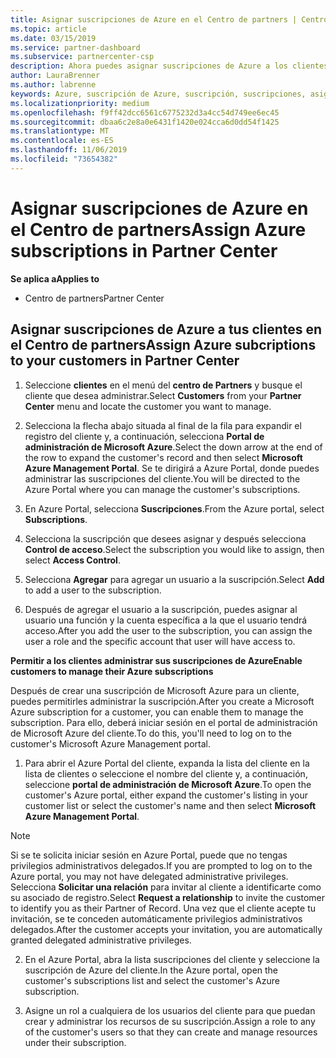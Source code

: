 ```yaml
---
title: Asignar suscripciones de Azure en el Centro de partners | Centro de partners
ms.topic: article
ms.date: 03/15/2019
ms.service: partner-dashboard
ms.subservice: partnercenter-csp
description: Ahora puedes asignar suscripciones de Azure a los clientes en el Centro de partners. También puedes permitirles que administren las suscripciones por sí mismos.
author: LauraBrenner
ms.author: labrenne
keywords: Azure, suscripción de Azure, suscripción, suscripciones, asignar suscripción, administrar suscripción de azure
ms.localizationpriority: medium
ms.openlocfilehash: f9ff42dcc6561c6775232d3a4cc54d749ee6ec45
ms.sourcegitcommit: dbaa6c2e8a0e6431f1420e024cca6d0dd54f1425
ms.translationtype: MT
ms.contentlocale: es-ES
ms.lasthandoff: 11/06/2019
ms.locfileid: "73654382"
---
```

# <a name="assign-azure-subscriptions-in-partner-center"></a><span data-ttu-id="c8171-104">Asignar suscripciones de Azure en el Centro de partners</span><span class="sxs-lookup"><span data-stu-id="c8171-104">Assign Azure subscriptions in Partner Center</span></span>

<span data-ttu-id="c8171-105">**Se aplica a**</span><span class="sxs-lookup"><span data-stu-id="c8171-105">**Applies to**</span></span>

-  <span data-ttu-id="c8171-106">Centro de partners</span><span class="sxs-lookup"><span data-stu-id="c8171-106">Partner Center</span></span>
 
## <a name="assign-azure-subcriptions-to-your-customers-in-partner-center"></a><span data-ttu-id="c8171-107">Asignar suscripciones de Azure a tus clientes en el Centro de partners</span><span class="sxs-lookup"><span data-stu-id="c8171-107">Assign Azure subcriptions to your customers in Partner Center</span></span>

1. <span data-ttu-id="c8171-108">Seleccione **clientes** en el menú del **centro de Partners** y busque el cliente que desea administrar.</span><span class="sxs-lookup"><span data-stu-id="c8171-108">Select **Customers** from your **Partner Center** menu and locate the customer you want to manage.</span></span>

2.  <span data-ttu-id="c8171-109">Selecciona la flecha abajo situada al final de la fila para expandir el registro del cliente y, a continuación, selecciona **Portal de administración de Microsoft Azure**.</span><span class="sxs-lookup"><span data-stu-id="c8171-109">Select the down arrow at the end of the row to expand the customer's record and then select **Microsoft Azure Management Portal**.</span></span> <span data-ttu-id="c8171-110">Se te dirigirá a Azure Portal, donde puedes administrar las suscripciones del cliente.</span><span class="sxs-lookup"><span data-stu-id="c8171-110">You will be directed to the Azure Portal where you can manage the customer's subscriptions.</span></span> 

4. <span data-ttu-id="c8171-111">En Azure Portal, selecciona **Suscripciones**.</span><span class="sxs-lookup"><span data-stu-id="c8171-111">From the Azure portal, select **Subscriptions**.</span></span>

5. <span data-ttu-id="c8171-112">Selecciona la suscripción que desees asignar y después selecciona **Control de acceso**.</span><span class="sxs-lookup"><span data-stu-id="c8171-112">Select the subscription you would like to assign, then select **Access Control**.</span></span>

6. <span data-ttu-id="c8171-113">Selecciona **Agregar** para agregar un usuario a la suscripción.</span><span class="sxs-lookup"><span data-stu-id="c8171-113">Select **Add** to add a user to the subscription.</span></span> 

7. <span data-ttu-id="c8171-114">Después de agregar el usuario a la suscripción, puedes asignar al usuario una función y la cuenta específica a la que el usuario tendrá acceso.</span><span class="sxs-lookup"><span data-stu-id="c8171-114">After you add the user to the subscription, you can assign the user a role and the specific account that user will have access to.</span></span> 

<span data-ttu-id="c8171-115">**Permitir a los clientes administrar sus suscripciones de Azure**</span><span class="sxs-lookup"><span data-stu-id="c8171-115">**Enable customers to manage their Azure subscriptions**</span></span>

<span data-ttu-id="c8171-116">Después de crear una suscripción de Microsoft Azure para un cliente, puedes permitirles administrar la suscripción.</span><span class="sxs-lookup"><span data-stu-id="c8171-116">After you create a Microsoft Azure subscription for a customer, you can enable them to manage the subscription.</span></span> <span data-ttu-id="c8171-117">Para ello, deberá iniciar sesión en el portal de administración de Microsoft Azure del cliente.</span><span class="sxs-lookup"><span data-stu-id="c8171-117">To do this, you'll need to log on to the customer's Microsoft Azure Management portal.</span></span> 

1.  <span data-ttu-id="c8171-118">Para abrir el Azure Portal del cliente, expanda la lista del cliente en la lista de clientes o seleccione el nombre del cliente y, a continuación, seleccione **portal de administración de Microsoft Azure**.</span><span class="sxs-lookup"><span data-stu-id="c8171-118">To open the customer's Azure portal, either expand the customer's listing in your customer list or select the customer's name and then select **Microsoft Azure Management Portal**.</span></span>
    
> [!NOTE]  
> <span data-ttu-id="c8171-119">Si se te solicita iniciar sesión en Azure Portal, puede que no tengas privilegios administrativos delegados.</span><span class="sxs-lookup"><span data-stu-id="c8171-119">If you are prompted to log on to the Azure portal, you may not have delegated administrative privileges.</span></span> <span data-ttu-id="c8171-120">Selecciona **Solicitar una relación** para invitar al cliente a identificarte como su asociado de registro.</span><span class="sxs-lookup"><span data-stu-id="c8171-120">Select **Request a relationship** to invite the customer to identify you as their Partner of Record.</span></span> <span data-ttu-id="c8171-121">Una vez que el cliente acepte tu invitación, se te conceden automáticamente privilegios administrativos delegados.</span><span class="sxs-lookup"><span data-stu-id="c8171-121">After the customer accepts your invitation, you are automatically granted delegated administrative privileges.</span></span> 

2.  <span data-ttu-id="c8171-122">En el Azure Portal, abra la lista suscripciones del cliente y seleccione la suscripción de Azure del cliente.</span><span class="sxs-lookup"><span data-stu-id="c8171-122">In the Azure portal, open the customer's subscriptions list and select the customer's Azure subscription.</span></span>

3.  <span data-ttu-id="c8171-123">Asigne un rol a cualquiera de los usuarios del cliente para que puedan crear y administrar los recursos de su suscripción.</span><span class="sxs-lookup"><span data-stu-id="c8171-123">Assign a role to any of the customer's users so that they can create and manage resources under their subscription.</span></span>


